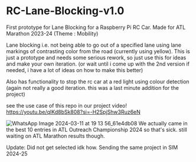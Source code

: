 # RC-Lane-Blocking-v1.0
First prototype for Lane Blocking for a Raspberry Pi RC Car. Made for ATL Marathon 2023-24 (Theme : Mobility)

Lane blocking i.e. not being able to go out of a specified lane using lane markings of contrasting color from the road (currently using yellow). This is just a prototype and needs some serious rework, so just use this for ideas and make your own iteration. (or wait until i come up with the 2nd version if needed, i have a lot of ideas on how to make this better)

Also has functionality to stop the rc car at a red light using colour detection (again not really a good iteration. this was a last minute addition for the project)


see the use case of this repo in our project video!
https://youtu.be/qIKd8bSk808?si=-H2SpjShw3Ruz6eN

![WhatsApp Image 2024-03-11 at 19 13 56_61e4db08](https://github.com/PratMal/RC-Lane-Blocking-v1.0/assets/161155896/86c76d1c-2b73-4e04-9d3b-5f0e53369422)
We actually came in the best 10 entries in ATL Outreach Championship 2024 so that's sick. still waiting on ATL Marathon results though.

Update: Did not get selected idk how. Sending the same project in SIM 2024-25
